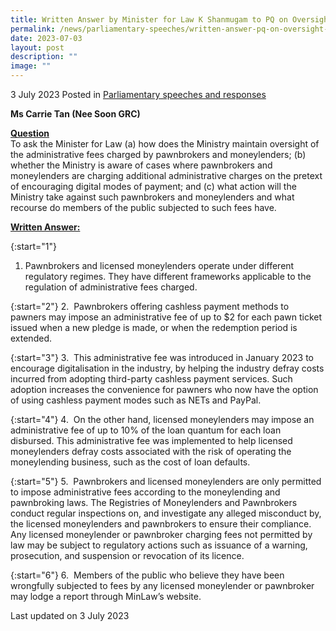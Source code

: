 ```yaml
---
title: Written Answer by Minister for Law K Shanmugam to PQ on Oversight of Admin Fees
permalink: /news/parliamentary-speeches/written-answer-pq-on-oversight-admin-fees-pawnbrokers-moneylenders/
date: 2023-07-03
layout: post
description: ""
image: ""
---
```

3 July 2023 Posted in [Parliamentary speeches and responses](/news/parliamentary-speeches) 

<b>Ms Carrie Tan (Nee Soon GRC)</b>

<b><u>Question</u></b>
<br>To ask the Minister for Law (a) how does the Ministry maintain oversight of the administrative fees charged by pawnbrokers and moneylenders; (b) whether the Ministry is aware of cases where pawnbrokers and moneylenders are charging additional administrative charges on the pretext of encouraging digital modes of payment; and (c) what action will the Ministry take against such pawnbrokers and moneylenders and what recourse do members of
the public subjected to such fees have.

<b><u>Written Answer:</u></b>

{:start="1"}
1. Pawnbrokers and licensed moneylenders operate under different regulatory regimes. They have different frameworks applicable to the regulation of administrative fees charged.

{:start="2"}
2.&nbsp; Pawnbrokers offering cashless payment methods to pawners may impose an administrative fee of up to $2 for each pawn ticket issued when a new pledge is made, or when the redemption period is extended.

{:start="3"}
3.&nbsp; This administrative fee was introduced in January 2023 to encourage digitalisation in the industry, by helping the industry defray costs incurred from adopting third-party cashless payment services. Such adoption increases the convenience for pawners who now have the option of using cashless payment modes such as NETs and PayPal.

{:start="4"}
4.&nbsp; On the other hand, licensed moneylenders may impose an administrative fee of up to 10% of
the loan quantum for each loan disbursed. This administrative fee was implemented to help licensed moneylenders defray costs associated with the risk of operating the moneylending business, such as the cost of loan defaults.

{:start="5"}
5.&nbsp; Pawnbrokers and licensed moneylenders are only permitted to impose administrative fees according to the moneylending and pawnbroking laws. The Registries of Moneylenders and Pawnbrokers conduct regular inspections on, and investigate any alleged misconduct by, the licensed moneylenders and pawnbrokers to ensure their compliance. Any licensed moneylender or pawnbroker charging fees not permitted by law may be subject to regulatory
actions such as issuance of a warning, prosecution, and suspension or revocation of its licence.

{:start="6"}
6.&nbsp; Members of the public who believe they have been wrongfully subjected to fees by any licensed moneylender or pawnbroker may lodge a report through MinLaw’s website.

<p class="right-side-updated">Last updated on 3 July 2023</p>